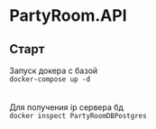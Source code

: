 # PartyRoom.API
## Старт
Запуск докера с базой
<br>
`docker-compose up -d`
<br><br><br>
Для получения ip сервера бд
<br>
`docker inspect PartyRoomDBPostgres`
